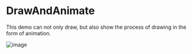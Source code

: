 # DrawAndAnimate
This demo can not only draw, but also show the process of drawing in the form of animation.

![image](https://github.com/Kimsswift/DrawAndAnimate/blob/master/DrawAndAnimate/d1.gif)
